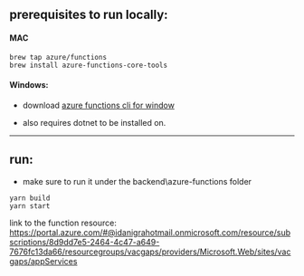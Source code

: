 ## prerequisites to run locally:
#### MAC
```
brew tap azure/functions
brew install azure-functions-core-tools 
```
#### Windows:
- download [azure functions cli for window](https://go.microsoft.com/fwlink/?linkid=2135274)

- also requires dotnet to be installed on.
--- 
## run: 
- make sure to run it under the backend\azure-functions folder
```
yarn build
yarn start
```
link to the function resource: https://portal.azure.com/#@idanigrahotmail.onmicrosoft.com/resource/subscriptions/8d9dd7e5-2464-4c47-a649-7676fc13da66/resourcegroups/vacgaps/providers/Microsoft.Web/sites/vacgaps/appServices